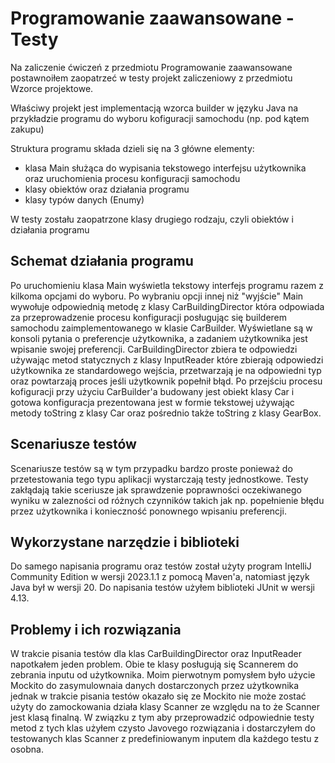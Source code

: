 
# Programowanie zaawansowane - Testy

Na zaliczenie ćwiczeń z przedmiotu Programowanie zaawansowane postawnoiłem zaopatrzeć w testy projekt zaliczeniowy z przedmiotu Wzorce projektowe.

Właściwy projekt jest implementacją wzorca builder w języku Java na przykładzie programu do wyboru kofiguracji samochodu (np. pod kątem zakupu)

Struktura programu składa dzieli się na 3 główne elementy:
* klasa Main służąca do wypisania tekstowego interfejsu użytkownika oraz uruchomienia procesu konfiguracji samochodu
* klasy obiektów oraz działania programu
* klasy typów danych (Enumy)

W testy zostału zaopatrzone klasy drugiego rodzaju, czyli obiektów i działania programu

## Schemat działania programu

Po uruchomieniu klasa Main wyświetla tekstowy interfejs programu razem z kilkoma opcjami do wyboru. Po wybraniu opcji innej niż "wyjście" Main wywołuje odpowiednią metodę z klasy CarBuildingDirector która odpowiada za przeprowadzenie procesu konfiguracji posługując się builderem samochodu zaimplementowanego w klasie CarBuilder. Wyświetlane są w konsoli pytania o preferencje użytkownika, a zadaniem użytkownika jest wpisanie swojej preferencji. CarBuildingDirector zbiera te odpowiedzi używając metod statycznych z klasy InputReader które zbierają odpowiedzi użytkownika ze standardowego wejścia, przetwarzają je na odpowiedni typ oraz powtarzają proces jeśli użytkownik popełnił błąd.
Po przejściu procesu kofiguracji przy użyciu CarBuilder'a budowany jest obiekt klasy Car i gotowa konfiguracja prezentowana jest w formie tekstowej używając metody toString z klasy Car oraz pośrednio także toString z klasy GearBox.

## Scenariusze testów

Scenariusze testów są w tym przypadku bardzo proste ponieważ do przetestowania tego typu aplikacji wystarczają testy jednostkowe. Testy zakłądają takie sceriusze jak sprawdzenie poprawności oczekiwanego wyniku w zalezności od różnych czynników takich jak np. popełnienie błędu przez użytkownika i konieczność ponownego wpisaniu preferencji.

## Wykorzystane narzędzie i biblioteki

Do samego napisania programu oraz testów został użyty program IntelliJ Community Edition w wersji 2023.1.1 z pomocą Maven'a, natomiast język Java był w wersji 20. 
Do napisania testów użyłem biblioteki JUnit w wersji 4.13.

## Problemy i ich rozwiązania

W trakcie pisania testów dla klas CarBuildingDirector oraz InputReader napotkałem jeden problem. Obie te klasy posługują się Scannerem do zebrania inputu od użytkownika. Moim pierwotnym pomysłem było użycie Mockito do zasymulownaia danych dostarczonych przez użytkownika jednak w trakcie pisania testów okazało się ze Mockito nie może zostać użyty do zamockowania działa klasy Scanner ze względu na to że Scanner jest klasą finalną. W związku z tym aby przeprowadzić odpowiednie testy metod z tych klas użyłem czysto Javovego rozwiązania i dostarczyłem do testowanych klas Scanner z predefiniowanym inputem dla każdego testu z osobna.

